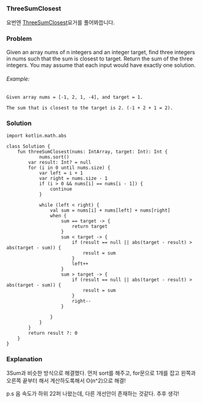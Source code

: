 ### ThreeSumClosest


요번엔 [ThreeSumClosest](https://leetcode.com/problems/3sum-closest/)요거를 풀어봐씁니다.

### Problem

Given an array nums of n integers and an integer target, find three integers in nums such that the sum is closest to target. Return the sum of the three integers. You may assume that each input would have exactly one solution.

###### Example:

```
Given array nums = [-1, 2, 1, -4], and target = 1.

The sum that is closest to the target is 2. (-1 + 2 + 1 = 2).
```
### Solution

```
import kotlin.math.abs

class Solution {
    fun threeSumClosest(nums: IntArray, target: Int): Int {
            nums.sort()
        var result: Int? = null
        for (i in 0 until nums.size) {
            var left = i + 1
            var right = nums.size - 1
            if (i > 0 && nums[i] == nums[i - 1]) {
                continue
            }

            while (left < right) {
                val sum = nums[i] + nums[left] + nums[right]
                when {
                    sum == target -> {
                        return target
                    }
                    sum < target -> {
                        if (result == null || abs(target - result) > abs(target - sum)) {
                            result = sum
                        }
                        left++
                    }
                    sum > target -> {
                        if (result == null || abs(target - result) > abs(target - sum)) {
                            result = sum
                        }
                        right--
                    }

                }
            }
        }
        return result ?: 0
    }
}
```

### Explanation

3Sum과 비슷한 방식으로 해결했다. 먼저 sort를 해주고, for문으로 1개를 잡고 왼쪽과 오른쪽 끝부터 해서 계산하도록해서 O(n^2)으로 해결!

p.s 음 속도가 하위 22퍼 나왔는데, 다른 개선안이 존재하는 것같다. 추후 생각!
